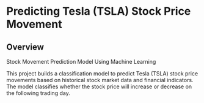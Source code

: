 # Predicting Tesla (TSLA) Stock Price Movement

## Overview
Stock Movement Prediction Model Using Machine Learning

This project builds a classification model to predict Tesla (TSLA) stock price movements based on historical stock market data and financial indicators. The model classifies whether the stock price will increase or decrease on the following trading day.

